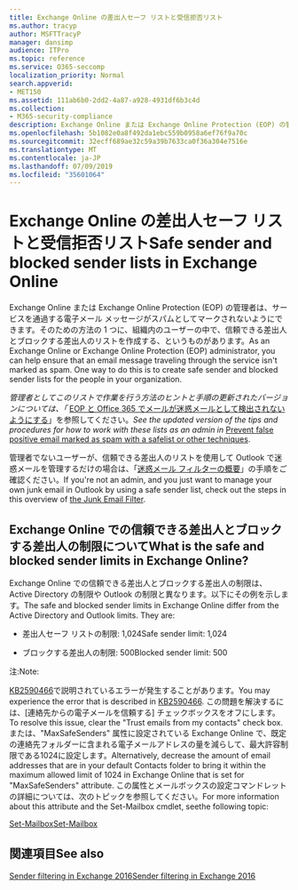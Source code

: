 ```yaml
---
title: Exchange Online の差出人セーフ リストと受信拒否リスト
ms.author: tracyp
author: MSFTTracyP
manager: dansimp
audience: ITPro
ms.topic: reference
ms.service: O365-seccomp
localization_priority: Normal
search.appverid:
- MET150
ms.assetid: 111ab6b0-2dd2-4a87-a928-4931df6b3c4d
ms.collection:
- M365-security-compliance
description: Exchange Online または Exchange Online Protection (EOP) の管理者は、サービスを通過する電子メール メッセージがスパムとしてマークされないようにできます。そのための方法の 1 つに、組織内のユーザーの中で、信頼できる差出人とブロックする差出人のリストを作成する、というものがあります。
ms.openlocfilehash: 5b1082e0a8f492da1ebc559b0958a6ef76f9a70c
ms.sourcegitcommit: 32ecff689ae32c59a39b7633ca0f36a304e7516e
ms.translationtype: MT
ms.contentlocale: ja-JP
ms.lasthandoff: 07/09/2019
ms.locfileid: "35601064"
---
```

# <a name="safe-sender-and-blocked-sender-lists-in-exchange-online"></a><span data-ttu-id="da4a8-104">Exchange Online の差出人セーフ リストと受信拒否リスト</span><span class="sxs-lookup"><span data-stu-id="da4a8-104">Safe sender and blocked sender lists in Exchange Online</span></span>

<span data-ttu-id="da4a8-p102">Exchange Online または Exchange Online Protection (EOP) の管理者は、サービスを通過する電子メール メッセージがスパムとしてマークされないようにできます。そのための方法の 1 つに、組織内のユーザーの中で、信頼できる差出人とブロックする差出人のリストを作成する、というものがあります。</span><span class="sxs-lookup"><span data-stu-id="da4a8-p102">As an Exchange Online or Exchange Online Protection (EOP) administrator, you can help ensure that an email message traveling through the service isn't marked as spam. One way to do this is to create safe sender and blocked sender lists for the people in your organization.</span></span> 
  
 <span data-ttu-id="da4a8-107">*管理者としてこのリストで作業を行う方法のヒントと手順の更新されたバージョンについては、「* [EOP と Office 365 でメールが迷惑メールとして検出されないようにする](https://go.microsoft.com/fwlink/p/?LinkID=534224)」を参照してください。</span><span class="sxs-lookup"><span data-stu-id="da4a8-107">*See the updated version of the tips and procedures for how to work with these lists as an admin in* [Prevent false positive email marked as spam with a safelist or other techniques](https://go.microsoft.com/fwlink/p/?LinkID=534224).</span></span> 
  
<span data-ttu-id="da4a8-108">管理者でないユーザーが、信頼できる差出人のリストを使用して Outlook で迷惑メールを管理するだけの場合は、「[迷惑メール フィルターの概要](https://go.microsoft.com/fwlink/?LinkId=817222)」の手順をご確認ください。</span><span class="sxs-lookup"><span data-stu-id="da4a8-108">If you're not an admin, and you just want to manage your own junk email in Outlook by using a safe sender list, check out the steps in this overview of [the Junk Email Filter](https://go.microsoft.com/fwlink/?LinkId=817222).</span></span> 
  
## <a name="what-is-the-safe-and-blocked-sender-limits-in-exchange-online"></a><span data-ttu-id="da4a8-109">Exchange Online での信頼できる差出人とブロックする差出人の制限について</span><span class="sxs-lookup"><span data-stu-id="da4a8-109">What is the safe and blocked sender limits in Exchange Online?</span></span>

<span data-ttu-id="da4a8-p103">Exchange Online での信頼できる差出人とブロックする差出人の制限は、Active Directory の制限や Outlook の制限と異なります。以下にその例を示します。</span><span class="sxs-lookup"><span data-stu-id="da4a8-p103">The safe and blocked sender limits in Exchange Online differ from the Active Directory and Outlook limits. They are:</span></span>
  
- <span data-ttu-id="da4a8-112">差出人セーフ リストの制限: 1,024</span><span class="sxs-lookup"><span data-stu-id="da4a8-112">Safe sender limit: 1,024</span></span>
    
- <span data-ttu-id="da4a8-113">ブロックする差出人の制限: 500</span><span class="sxs-lookup"><span data-stu-id="da4a8-113">Blocked sender limit: 500</span></span>
    
<span data-ttu-id="da4a8-114">注:</span><span class="sxs-lookup"><span data-stu-id="da4a8-114">Note:</span></span>
  
<span data-ttu-id="da4a8-115">[KB2590466](https://support.microsoft.com/help/2590466/you-receive-the-error-junk-e-mail-validation-error-in-outlook-web-app)で説明されているエラーが発生することがあります。</span><span class="sxs-lookup"><span data-stu-id="da4a8-115">You may experience the error that is described in [KB2590466](https://support.microsoft.com/help/2590466/you-receive-the-error-junk-e-mail-validation-error-in-outlook-web-app).</span></span> <span data-ttu-id="da4a8-116">この問題を解決するには、[連絡先からの電子メールを信頼する] チェックボックスをオフにします。</span><span class="sxs-lookup"><span data-stu-id="da4a8-116">To resolve this issue, clear the "Trust emails from my contacts" check box.</span></span> <span data-ttu-id="da4a8-117">または、"MaxSafeSenders" 属性に設定されている Exchange Online で、既定の連絡先フォルダーに含まれる電子メールアドレスの量を減らして、最大許容制限である1024に設定します。</span><span class="sxs-lookup"><span data-stu-id="da4a8-117">Alternatively, decrease the amount of email addresses that are in your default Contacts folder to bring it within the maximum allowed limit of 1024 in Exchange Online that is set for "MaxSafeSenders" attribute.</span></span> <span data-ttu-id="da4a8-118">この属性とメールボックスの設定コマンドレットの詳細については、次のトピックを参照してください。</span><span class="sxs-lookup"><span data-stu-id="da4a8-118">For more information about this attribute and the Set-Mailbox cmdlet, seethe following topic:</span></span>
  
[<span data-ttu-id="da4a8-119">Set-Mailbox</span><span class="sxs-lookup"><span data-stu-id="da4a8-119">Set-Mailbox</span></span>](https://docs.microsoft.com/powershell/module/exchange/mailboxes/Set-Mailbox)
  
## <a name="see-also"></a><span data-ttu-id="da4a8-120">関連項目</span><span class="sxs-lookup"><span data-stu-id="da4a8-120">See also</span></span>

[<span data-ttu-id="da4a8-121">Sender filtering in Exchange 2016</span><span class="sxs-lookup"><span data-stu-id="da4a8-121">Sender filtering in Exchange 2016</span></span>](http://technet.microsoft.com/library/b833f864-ff10-46a0-a653-28fb9ba30896.aspx)

